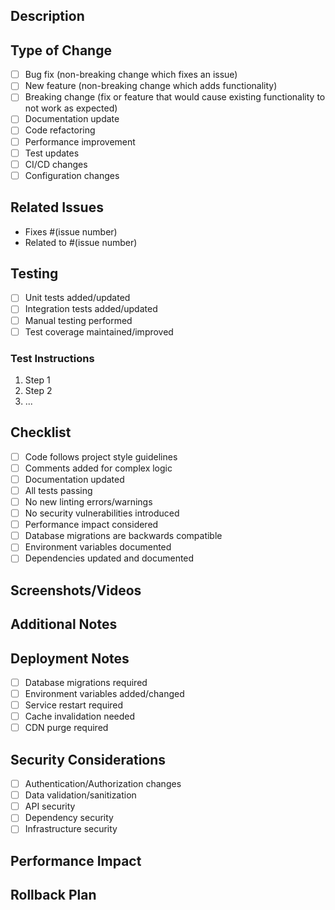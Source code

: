 ## Description
<!-- Provide a brief description of the changes introduced by this PR -->

## Type of Change
<!-- Mark the appropriate option with an "x" -->
- [ ] Bug fix (non-breaking change which fixes an issue)
- [ ] New feature (non-breaking change which adds functionality)
- [ ] Breaking change (fix or feature that would cause existing functionality to not work as expected)
- [ ] Documentation update
- [ ] Code refactoring
- [ ] Performance improvement
- [ ] Test updates
- [ ] CI/CD changes
- [ ] Configuration changes

## Related Issues
<!-- List any related issues that are being addressed by this PR -->
- Fixes #(issue number)
- Related to #(issue number)

## Testing
<!-- Describe the testing you have performed -->
- [ ] Unit tests added/updated
- [ ] Integration tests added/updated
- [ ] Manual testing performed
- [ ] Test coverage maintained/improved

### Test Instructions
<!-- Provide instructions for testing these changes -->
1. Step 1
2. Step 2
3. ...

## Checklist
<!-- Mark completed items with an "x" -->
- [ ] Code follows project style guidelines
- [ ] Comments added for complex logic
- [ ] Documentation updated
- [ ] All tests passing
- [ ] No new linting errors/warnings
- [ ] No security vulnerabilities introduced
- [ ] Performance impact considered
- [ ] Database migrations are backwards compatible
- [ ] Environment variables documented
- [ ] Dependencies updated and documented

## Screenshots/Videos
<!-- If applicable, add screenshots or videos to help explain your changes -->

## Additional Notes
<!-- Add any additional information that would be helpful for reviewers -->

## Deployment Notes
<!-- Any special considerations for deploying these changes -->
- [ ] Database migrations required
- [ ] Environment variables added/changed
- [ ] Service restart required
- [ ] Cache invalidation needed
- [ ] CDN purge required

## Security Considerations
<!-- List any security implications of these changes -->
- [ ] Authentication/Authorization changes
- [ ] Data validation/sanitization
- [ ] API security
- [ ] Dependency security
- [ ] Infrastructure security

## Performance Impact
<!-- Describe any performance implications and optimizations made -->

## Rollback Plan
<!-- How can these changes be rolled back if needed? -->
